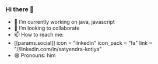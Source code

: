 ### Hi there 👋

<!--
**satyendra-123/satyendra-123** is a ✨ _special_ ✨ repository because its `README.md` (this file) appears on your GitHub profile.

Here are some ideas to get you started:

- 🔭 I’m currently working on ...
- 🌱 I’m currently learning ...
- 👯 I’m looking to collaborate on ...
- 🤔 I’m looking for help with ...
- 💬 Ask me about ...
- 📫 How to reach me: ...
- 😄 Pronouns: ...
- ⚡ Fun fact: ...
-->

- 🔭 I’m currently working on java, javascript
- 👯 I’m looking to collaborate
- 📫 How to reach me: 
- [[params.social]]
    icon = "linkedin"
    icon_pack = "fa"
    link = "//linkedin.com/in/satyendra-kotiya"
- 😄 Pronouns: him
